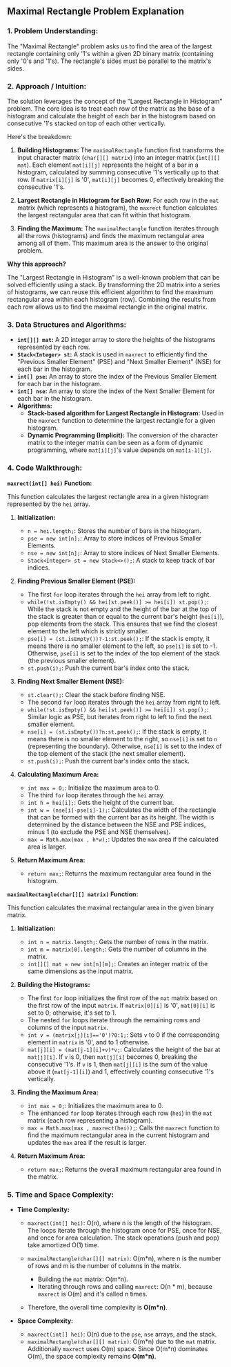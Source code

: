 ## Maximal Rectangle Problem Explanation

### 1. Problem Understanding:

The "Maximal Rectangle" problem asks us to find the area of the largest rectangle containing only '1's within a given 2D binary matrix (containing only '0's and '1's). The rectangle's sides must be parallel to the matrix's sides.

### 2. Approach / Intuition:

The solution leverages the concept of the "Largest Rectangle in Histogram" problem. The core idea is to treat each row of the matrix as the base of a histogram and calculate the height of each bar in the histogram based on consecutive '1's stacked on top of each other vertically.

Here's the breakdown:

1.  **Building Histograms:**  The `maximalRectangle` function first transforms the input character matrix (`char[][] matrix`) into an integer matrix (`int[][] mat`).  Each element `mat[i][j]` represents the height of a bar in a histogram, calculated by summing consecutive '1's vertically up to that row. If `matrix[i][j]` is '0', `mat[i][j]` becomes 0, effectively breaking the consecutive '1's.

2.  **Largest Rectangle in Histogram for Each Row:** For each row in the `mat` matrix (which represents a histogram), the `maxrect` function calculates the largest rectangular area that can fit within that histogram.

3.  **Finding the Maximum:** The `maximalRectangle` function iterates through all the rows (histograms) and finds the maximum rectangular area among all of them.  This maximum area is the answer to the original problem.

**Why this approach?**

The "Largest Rectangle in Histogram" is a well-known problem that can be solved efficiently using a stack.  By transforming the 2D matrix into a series of histograms, we can reuse this efficient algorithm to find the maximum rectangular area within each histogram (row). Combining the results from each row allows us to find the maximal rectangle in the original matrix.

### 3. Data Structures and Algorithms:

*   **`int[][] mat`:**  A 2D integer array to store the heights of the histograms represented by each row.
*   **`Stack<Integer> st`:** A stack is used in `maxrect` to efficiently find the "Previous Smaller Element" (PSE) and "Next Smaller Element" (NSE) for each bar in the histogram.
*   **`int[] pse`:**  An array to store the index of the Previous Smaller Element for each bar in the histogram.
*   **`int[] nse`:**  An array to store the index of the Next Smaller Element for each bar in the histogram.
*   **Algorithms:**
    *   **Stack-based algorithm for Largest Rectangle in Histogram:** Used in the `maxrect` function to determine the largest rectangle for a given histogram.
    *   **Dynamic Programming (Implicit):** The conversion of the character matrix to the integer matrix can be seen as a form of dynamic programming, where `mat[i][j]`'s value depends on `mat[i-1][j]`.

### 4. Code Walkthrough:

**`maxrect(int[] hei)` Function:**

This function calculates the largest rectangle area in a given histogram represented by the `hei` array.

1.  **Initialization:**
    *   `n = hei.length;`: Stores the number of bars in the histogram.
    *   `pse = new int[n];`:  Array to store indices of Previous Smaller Elements.
    *   `nse = new int[n];`:  Array to store indices of Next Smaller Elements.
    *   `Stack<Integer> st = new Stack<>();`:  A stack to keep track of bar indices.

2.  **Finding Previous Smaller Element (PSE):**
    *   The first `for` loop iterates through the `hei` array from left to right.
    *   `while(!st.isEmpty() && hei[st.peek()] >= hei[i]) st.pop();`:  While the stack is not empty and the height of the bar at the top of the stack is greater than or equal to the current bar's height (`hei[i]`), pop elements from the stack. This ensures that we find the closest element to the left which is strictly smaller.
    *   `pse[i] = (st.isEmpty())?-1:st.peek();`:  If the stack is empty, it means there is no smaller element to the left, so `pse[i]` is set to -1. Otherwise, `pse[i]` is set to the index of the top element of the stack (the previous smaller element).
    *   `st.push(i);`:  Push the current bar's index onto the stack.

3.  **Finding Next Smaller Element (NSE):**
    *   `st.clear();`: Clear the stack before finding NSE.
    *   The second `for` loop iterates through the `hei` array from right to left.
    *   `while(!st.isEmpty() && hei[st.peek()] >= hei[i]) st.pop();`: Similar logic as PSE, but iterates from right to left to find the next smaller element.
    *   `nse[i] = (st.isEmpty())?n:st.peek();`:  If the stack is empty, it means there is no smaller element to the right, so `nse[i]` is set to `n` (representing the boundary). Otherwise, `nse[i]` is set to the index of the top element of the stack (the next smaller element).
    *   `st.push(i);`:  Push the current bar's index onto the stack.

4.  **Calculating Maximum Area:**
    *   `int max = 0;`: Initialize the maximum area to 0.
    *   The third `for` loop iterates through the `hei` array.
    *   `int h = hei[i];`: Gets the height of the current bar.
    *   `int w = (nse[i]-pse[i]-1);`: Calculates the width of the rectangle that can be formed with the current bar as its height. The width is determined by the distance between the NSE and PSE indices, minus 1 (to exclude the PSE and NSE themselves).
    *   `max = Math.max(max , h*w);`: Updates the `max` area if the calculated area is larger.

5.  **Return Maximum Area:**
    *   `return max;`: Returns the maximum rectangular area found in the histogram.

**`maximalRectangle(char[][] matrix)` Function:**

This function calculates the maximal rectangular area in the given binary matrix.

1.  **Initialization:**
    *   `int n = matrix.length;`:  Gets the number of rows in the matrix.
    *   `int m = matrix[0].length;`: Gets the number of columns in the matrix.
    *   `int[][] mat = new int[n][m];`: Creates an integer matrix of the same dimensions as the input matrix.

2.  **Building the Histograms:**
    *   The first `for` loop initializes the first row of the `mat` matrix based on the first row of the input `matrix`.  If `matrix[0][i]` is '0', `mat[0][i]` is set to 0; otherwise, it's set to 1.
    *   The nested `for` loops iterate through the remaining rows and columns of the input `matrix`.
    *   `int v = (matrix[j][i]=='0')?0:1;`: Sets `v` to 0 if the corresponding element in `matrix` is '0', and to 1 otherwise.
    *   `mat[j][i] = (mat[j-1][i]+v)*v;`:  Calculates the height of the bar at `mat[j][i]`.  If `v` is 0, then `mat[j][i]` becomes 0, breaking the consecutive '1's. If `v` is 1, then `mat[j][i]` is the sum of the value above it (`mat[j-1][i]`) and 1, effectively counting consecutive '1's vertically.

3.  **Finding the Maximum Area:**
    *   `int max = 0;`: Initializes the maximum area to 0.
    *   The enhanced `for` loop iterates through each row (`hei`) in the `mat` matrix (each row representing a histogram).
    *   `max = Math.max(max , maxrect(hei));`:  Calls the `maxrect` function to find the maximum rectangular area in the current histogram and updates the `max` area if the result is larger.

4.  **Return Maximum Area:**
    *   `return max;`: Returns the overall maximum rectangular area found in the matrix.

### 5. Time and Space Complexity:

*   **Time Complexity:**
    *   `maxrect(int[] hei)`: O(n), where n is the length of the histogram.  The loops iterate through the histogram once for PSE, once for NSE, and once for area calculation. The stack operations (push and pop) take amortized O(1) time.
    *   `maximalRectangle(char[][] matrix)`: O(m\*n), where n is the number of rows and m is the number of columns in the matrix.
        *   Building the `mat` matrix: O(m\*n).
        *   Iterating through rows and calling `maxrect`: O(n \* m), because `maxrect` is O(m) and it's called n times.

    *   Therefore, the overall time complexity is **O(m\*n)**.

*   **Space Complexity:**
    *   `maxrect(int[] hei)`: O(n) due to the `pse`, `nse` arrays, and the stack.
    *   `maximalRectangle(char[][] matrix)`: O(m\*n) due to the `mat` matrix.  Additionally `maxrect` uses O(m) space. Since O(m\*n) dominates O(m), the space complexity remains **O(m\*n)**.
